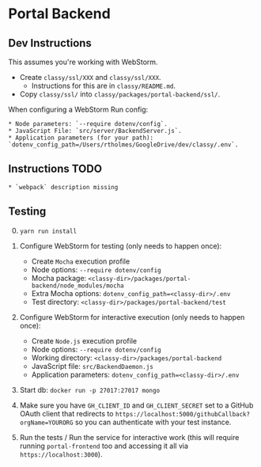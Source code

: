 
# Portal Backend



## Dev Instructions

This assumes you're working with WebStorm.

* Create `classy/ssl/XXX` and `classy/ssl/XXX`.
	* Instructions for this are in `classy/README.md`.
* Copy `classy/ssl/` into `classy/packages/portal-backend/ssl/`.

When configuring a WebStorm Run config:

	* Node parameters: `--require dotenv/config`.
	* JavaScript File: `src/server/BackendServer.js`.
	* Application parameters (for your path): `dotenv_config_path=/Users/rtholmes/GoogleDrive/dev/classy/.env`.

## Instructions TODO

    * `webpack` description missing
    
## Testing

0) 	`yarn run install`

1) Configure WebStorm for testing (only needs to happen once):
	* Create `Mocha` execution profile
	* Node options: `--require dotenv/config`
	* Mocha package: `<classy-dir>/packages/portal-backend/node_modules/mocha`
	* Extra Mocha options: `dotenv_config_path=<classy-dir>/.env`
	* Test directory: `<classy-dir>/packages/portal-backend/test`

2) Configure WebStorm for interactive execution (only needs to happen once):
    * Create `Node.js` execution profile
    * Node options: `--require dotenv/config`
    * Working directory: `<classy-dir>/packages/portal-backend`
    * JavaScript file: `src/BackendDaemon.js`
    * Application parameters: `dotenv_config_path=<classy-dir>/.env`

3) Start db: `docker run -p 27017:27017 mongo`

4) Make sure you have `GH_CLIENT_ID` and `GH_CLIENT_SECRET` set to a GitHub OAuth client that redirects to `https://localhost:5000/githubCallback?orgName=YOURORG` so you can authenticate with your test instance. 

5) Run the tests / Run the service for interactive work (this will require running `portal-frontend` too and accessing it all via `https://localhost:3000`).


